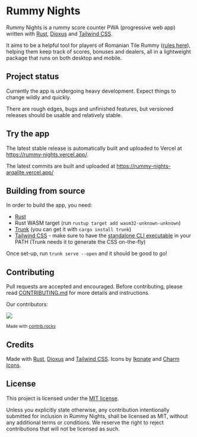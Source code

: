 # Rummy Nights
Rummy Nights is a rummy score counter PWA (progressive web app) written with [Rust], [Dioxus] and [Tailwind CSS].

It aims to be a helpful tool for players of Romanian Tile Rummy ([rules here]), helping them keep track of scores, bonuses and dealers, all in a lightweight package that runs on both desktop and mobile.

## Project status
Currently the app is undergoing heavy development. Expect things to change wildly and quickly.

There are rough edges, bugs and unfinished features, but versioned releases should be usable and relatively stable.

## Try the app
The latest stable release is automatically built and uploaded to Vercel at https://rummy-nights.vercel.app/.

The latest commits are built and uploaded at https://rummy-nights-arqalite.vercel.app/

## Building from source
In order to build the app, you need:
- [Rust](https://www.rust-lang.org/)
- Rust WASM target (run `rustup target add wasm32-unknown-unknown`)
- [Trunk](https://trunkrs.dev/) (you can get it with `cargo install trunk`)
- [Tailwind CSS](https://tailwindcss.com/) - make sure to have the [standalone CLI executable](https://tailwindcss.com/blog/standalone-cli) in your PATH (Trunk needs it to generate the CSS on-the-fly)

Once set-up, run `trunk serve --open` and it should be good to go!

## Contributing
Pull requests are accepted and encouraged.
Before contributing, please read [CONTRIBUTING.md](./CONTRIBUTING.md) for more details and instructions.

Our contributors:

<a href="https://github.com/arqalite/rummy-nights/graphs/contributors">
  <img src="https://contrib.rocks/image?repo=arqalite/rummy-nights" />
</a>

<sub>Made with [contrib.rocks](https://contrib.rocks)</sub>

## Credits
Made with [Rust], [Dioxus] and [Tailwind CSS].
Icons by [Ikonate] and [Charm Icons].

## License
This project is licensed under the [MIT license](https://github.com/arqalite/rummy-nights/blob/main/LICENSE).

Unless you explicitly state otherwise, any contribution intentionally submitted
for inclusion in Rummy Nights, shall be licensed as MIT, without any additional
terms or conditions. We reserve the right to reject contributions that will not be licensed as such.

[Rust]: https://www.rust-lang.org/
[Dioxus]: https://dioxuslabs.com/
[Tailwind CSS]: https://tailwindcss.com/
[Ikonate]: https://ikonate.com/
[Charm Icons]: https://github.com/jaynewey/charm-icons
[rules here]: https://www.pagat.com/rummy/romtile.html